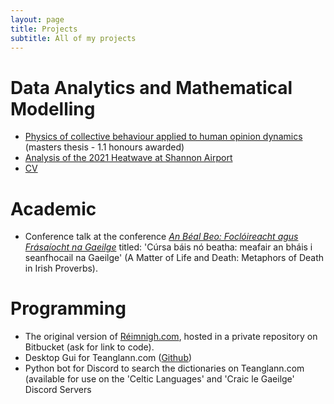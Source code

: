 ```yaml
---
layout: page
title: Projects
subtitle: All of my projects
---
```


# Data Analytics and Mathematical Modelling

* [Physics of collective behaviour applied to human opinion dynamics](../pdfs/MSc.pdf) (masters thesis - 1.1 honours awarded)
* [Analysis of the 2021 Heatwave at Shannon Airport](../pdfs/Climate_Project.pdf)
* [CV](https://github.com/davissandefur/davissandefur.github.io/blob/master/pdfs/Davis%20Sandefur%20-%20CV.pdf)


# Academic
* Conference talk at the conference [*An Béal Beo: Foclóireacht agus Frásaíocht na Gaeilge*](https://www.ucc.ie/en/modern-irish/news-and-events/an-beal-beo-focloireacht-agus-frasaiocht-na-gaeilge.html) titled: 'Cúrsa báis nó beatha:
meafair an bháis i seanfhocail na Gaeilge' (A Matter of Life and Death: Metaphors of Death in Irish Proverbs).

# Programming
* The original version of [Réimnigh.com](https://www.reimnigh.com/), hosted in a private repository on Bitbucket (ask for link to code).
* Desktop Gui for Teanglann.com ([Github](https://github.com/davissandefur/Irish-Dictionary-with-GUI))
* Python bot for Discord to search the dictionaries on Teanglann.com (available for use on the 'Celtic Languages' and 'Craic le Gaeilge' Discord Servers
  
